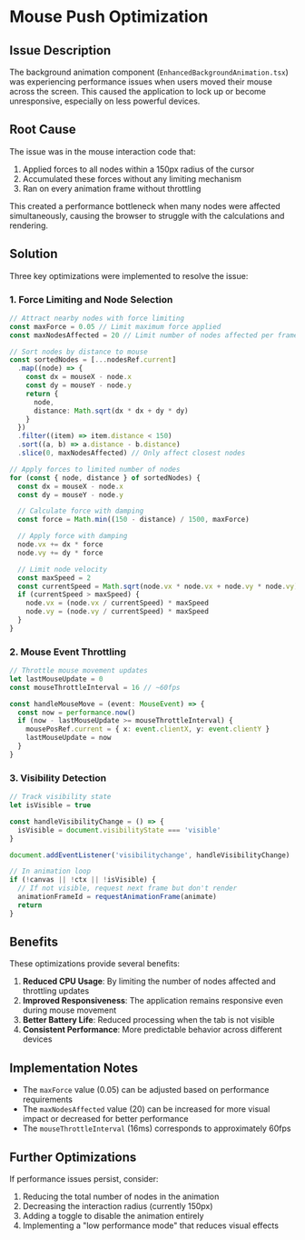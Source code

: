 # Mouse Push Optimization

## Issue Description

The background animation component (`EnhancedBackgroundAnimation.tsx`) was experiencing performance issues when users moved their mouse across the screen. This caused the application to lock up or become unresponsive, especially on less powerful devices.

## Root Cause

The issue was in the mouse interaction code that:

1. Applied forces to all nodes within a 150px radius of the cursor
2. Accumulated these forces without any limiting mechanism
3. Ran on every animation frame without throttling

This created a performance bottleneck when many nodes were affected simultaneously, causing the browser to struggle with the calculations and rendering.

## Solution

Three key optimizations were implemented to resolve the issue:

### 1. Force Limiting and Node Selection

```typescript
// Attract nearby nodes with force limiting
const maxForce = 0.05 // Limit maximum force applied
const maxNodesAffected = 20 // Limit number of nodes affected per frame

// Sort nodes by distance to mouse
const sortedNodes = [...nodesRef.current]
  .map((node) => {
    const dx = mouseX - node.x
    const dy = mouseY - node.y
    return {
      node,
      distance: Math.sqrt(dx * dx + dy * dy)
    }
  })
  .filter((item) => item.distance < 150)
  .sort((a, b) => a.distance - b.distance)
  .slice(0, maxNodesAffected) // Only affect closest nodes

// Apply forces to limited number of nodes
for (const { node, distance } of sortedNodes) {
  const dx = mouseX - node.x
  const dy = mouseY - node.y

  // Calculate force with damping
  const force = Math.min((150 - distance) / 1500, maxForce)

  // Apply force with damping
  node.vx += dx * force
  node.vy += dy * force

  // Limit node velocity
  const maxSpeed = 2
  const currentSpeed = Math.sqrt(node.vx * node.vx + node.vy * node.vy)
  if (currentSpeed > maxSpeed) {
    node.vx = (node.vx / currentSpeed) * maxSpeed
    node.vy = (node.vy / currentSpeed) * maxSpeed
  }
}
```

### 2. Mouse Event Throttling

```typescript
// Throttle mouse movement updates
let lastMouseUpdate = 0
const mouseThrottleInterval = 16 // ~60fps

const handleMouseMove = (event: MouseEvent) => {
  const now = performance.now()
  if (now - lastMouseUpdate >= mouseThrottleInterval) {
    mousePosRef.current = { x: event.clientX, y: event.clientY }
    lastMouseUpdate = now
  }
}
```

### 3. Visibility Detection

```typescript
// Track visibility state
let isVisible = true

const handleVisibilityChange = () => {
  isVisible = document.visibilityState === 'visible'
}

document.addEventListener('visibilitychange', handleVisibilityChange)

// In animation loop
if (!canvas || !ctx || !isVisible) {
  // If not visible, request next frame but don't render
  animationFrameId = requestAnimationFrame(animate)
  return
}
```

## Benefits

These optimizations provide several benefits:

1. **Reduced CPU Usage**: By limiting the number of nodes affected and throttling updates
2. **Improved Responsiveness**: The application remains responsive even during mouse movement
3. **Better Battery Life**: Reduced processing when the tab is not visible
4. **Consistent Performance**: More predictable behavior across different devices

## Implementation Notes

- The `maxForce` value (0.05) can be adjusted based on performance requirements
- The `maxNodesAffected` value (20) can be increased for more visual impact or decreased for better performance
- The `mouseThrottleInterval` (16ms) corresponds to approximately 60fps

## Further Optimizations

If performance issues persist, consider:

1. Reducing the total number of nodes in the animation
2. Decreasing the interaction radius (currently 150px)
3. Adding a toggle to disable the animation entirely
4. Implementing a "low performance mode" that reduces visual effects
